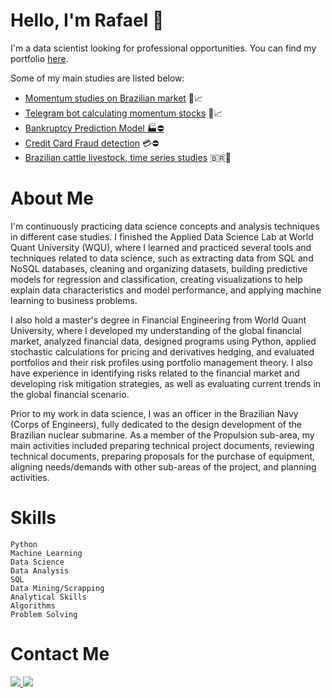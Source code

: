 # Hello, I'm **Rafael** 👋

I'm a data scientist looking for professional opportunities. You can find my portfolio [here](https://github.com/rpacco?tab=repositories).

Some of my main studies are listed below:
- [Momentum studies on Brazilian market](https://github.com/rpacco/momentum_studies) 🚀📈
- [Telegram bot calculating momentum stocks](https://github.com/rpacco/momentum_bot) 🤖📈
- [Bankruptcy Prediction Model 🏭⛔](https://github.com/rpacco/bankruptsy_prediction)
- [Credit Card Fraud detection](https://github.com/rpacco/fraud_detection) 💳⛔
- [Brazilian cattle livestock, time series studies](https://github.com/rpacco/cattlebr_data) :brazil:🐂

# **About Me**

I'm continuously practicing data science concepts and analysis techniques in different case studies. I finished the Applied Data Science Lab at World Quant University (WQU), where I learned and practiced several tools and techniques related to data science, such as extracting data from SQL and NoSQL databases, cleaning and organizing datasets, building predictive models for regression and classification, creating visualizations to help explain data characteristics and model performance, and applying machine learning to business problems.

I also hold a master's degree in Financial Engineering from World Quant University, where I developed my understanding of the global financial market, analyzed financial data, designed programs using Python, applied stochastic calculations for pricing and derivatives hedging, and evaluated portfolios and their risk profiles using portfolio management theory. I also have experience in identifying risks related to the financial market and developing risk mitigation strategies, as well as evaluating current trends in the global financial scenario.

Prior to my work in data science, I was an officer in the Brazilian Navy (Corps of Engineers), fully dedicated to the design development of the Brazilian nuclear submarine. As a member of the Propulsion sub-area, my main activities included preparing technical project documents, reviewing technical documents, preparing proposals for the purchase of equipment, aligning needs/demands with other sub-areas of the project, and planning activities.

# **Skills**

    Python
    Machine Learning
    Data Science
    Data Analysis
    SQL
    Data Mining/Scrapping
    Analytical Skills
    Algorithms
    Problem Solving

# Contact Me

<a href="https://www.linkedin.com/in/rpacco/">
  <img src="https://img.shields.io/badge/linkedin-%230077B5.svg?style=for-the-badge&logo=linkedin&logoColor=white" />
</a>
<a href="mailto:rafael.pacco@gmail.com">
  <img src="https://img.shields.io/badge/Gmail-D14836?style=for-the-badge&logo=gmail&logoColor=white" />
</a>
